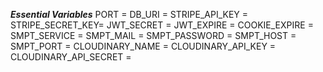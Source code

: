***Essential Variables***
PORT =
DB_URI =
STRIPE_API_KEY = 
STRIPE_SECRET_KEY= 
JWT_SECRET = 
JWT_EXPIRE = 
COOKIE_EXPIRE = 
SMPT_SERVICE = 
SMPT_MAIL =
SMPT_PASSWORD = 
SMPT_HOST = 
SMPT_PORT = 
CLOUDINARY_NAME = 
CLOUDINARY_API_KEY = 
CLOUDINARY_API_SECRET =